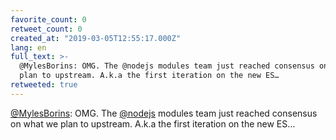 ```yaml
---
favorite_count: 0
retweet_count: 0
created_at: "2019-03-05T12:55:17.000Z"
lang: en
full_text: >-
  @MylesBorins: OMG. The @nodejs modules team just reached consensus on what we
  plan to upstream. A.k.a the first iteration on the new ES…
retweeted: true
---
```


[@MylesBorins](https://twitter.com/MylesBorins): OMG. The
[@nodejs](https://twitter.com/nodejs) modules team just reached consensus on
what we plan to upstream. A.k.a the first iteration on the new ES…

